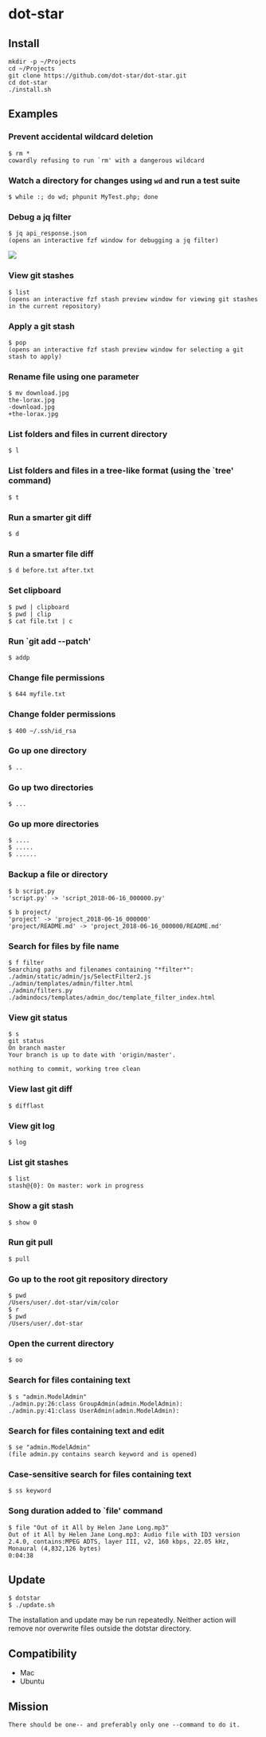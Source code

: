 # dot-star

## Install

    mkdir -p ~/Projects
    cd ~/Projects
    git clone https://github.com/dot-star/dot-star.git
    cd dot-star
    ./install.sh

## Examples

### Prevent accidental wildcard deletion

    $ rm *
    cowardly refusing to run `rm' with a dangerous wildcard

### Watch a directory for changes using `wd` and run a test suite

    $ while :; do wd; phpunit MyTest.php; done

### Debug a jq filter

    $ jq api_response.json
    (opens an interactive fzf window for debugging a jq filter)

![](screenshots/jq.png)

### View git stashes

    $ list
    (opens an interactive fzf stash preview window for viewing git stashes in the current repository)

### Apply a git stash

    $ pop
    (opens an interactive fzf stash preview window for selecting a git stash to apply)

### Rename file using one parameter

    $ mv download.jpg
    the-lorax.jpg
    -download.jpg
    +the-lorax.jpg

### List folders and files in current directory

    $ l

### List folders and files in a tree-like format (using the `tree' command)

    $ t

### Run a smarter git diff

    $ d

### Run a smarter file diff

    $ d before.txt after.txt

### Set clipboard

    $ pwd | clipboard
    $ pwd | clip
    $ cat file.txt | c

### Run `git add --patch'

    $ addp

### Change file permissions

    $ 644 myfile.txt

### Change folder permissions

    $ 400 ~/.ssh/id_rsa

### Go up one directory

    $ ..

### Go up two directories

    $ ...

### Go up more directories

    $ ....
    $ .....
    $ ......

### Backup a file or directory

    $ b script.py
    'script.py' -> 'script_2018-06-16_000000.py'

    $ b project/
    'project' -> 'project_2018-06-16_000000'
    'project/README.md' -> 'project_2018-06-16_000000/README.md'

### Search for files by file name

    $ f filter
    Searching paths and filenames containing "*filter*":
    ./admin/static/admin/js/SelectFilter2.js
    ./admin/templates/admin/filter.html
    ./admin/filters.py
    ./admindocs/templates/admin_doc/template_filter_index.html

### View git status

    $ s
    git status
    On branch master
    Your branch is up to date with 'origin/master'.

    nothing to commit, working tree clean

### View last git diff

    $ difflast

### View git log

    $ log

### List git stashes

    $ list
    stash@{0}: On master: work in progress

### Show a git stash

    $ show 0

### Run git pull

    $ pull

### Go up to the root git repository directory

    $ pwd
    /Users/user/.dot-star/vim/color
    $ r
    $ pwd
    /Users/user/.dot-star

### Open the current directory

    $ oo

### Search for files containing text

    $ s "admin.ModelAdmin"
    ./admin.py:26:class GroupAdmin(admin.ModelAdmin):
    ./admin.py:41:class UserAdmin(admin.ModelAdmin):

### Search for files containing text and edit

    $ se "admin.ModelAdmin"
    (file admin.py contains search keyword and is opened)

### Case-sensitive search for files containing text

    $ ss keyword

### Song duration added to `file' command

    $ file "Out of it All by Helen Jane Long.mp3"
    Out of it All by Helen Jane Long.mp3: Audio file with ID3 version 2.4.0, contains:MPEG ADTS, layer III, v2, 160 kbps, 22.05 kHz, Monaural (4,832,126 bytes)
    0:04:38

## Update

    $ dotstar
    $ ./update.sh

The installation and update may be run repeatedly. Neither action will remove nor overwrite files outside the dotstar directory.

## Compatibility
- Mac
- Ubuntu

## Mission

    There should be one-- and preferably only one --command to do it.
